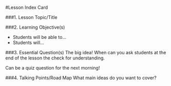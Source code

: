 #Lesson Index Card

###1. Lesson Topic/Title

###2. Learning Objective(s)
* Students will be able to...
* Students will...

###3. Essential Question(s)
The big idea! When can you ask students at the end of the lesson the check for understanding.

Can be a quiz question for the next morning!

###4. Talking Points/Road Map
What main ideas do you want to cover?